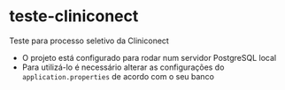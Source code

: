 # teste-cliniconect
Teste para processo seletivo da Cliniconect

  - O projeto está configurado para rodar num servidor PostgreSQL local
  - Para utilizá-lo é necessário alterar as configurações do `application.properties` de acordo com o seu banco

